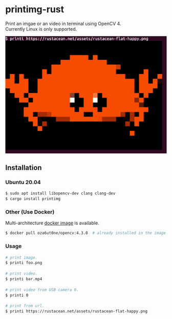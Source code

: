 # printimg-rust

Print an imgae or an video in terminal using OpenCV 4.  
Currently Linux is only supported.

![ferris](https://raw.githubusercontent.com/oza6ut0ne/printimg-rust/v0.1.0/pic/ferris.png)

## Installation

### Ubuntu 20.04

```sh
$ sudo apt install libopencv-dev clang clang-dev
$ cargo install printimg
```

### Other (Use Docker)

Multi-architecture [docker image](https://hub.docker.com/repository/docker/oza6ut0ne/opencv) is available.

```sh
$ docker pull oza6ut0ne/opencv:4.3.0  # already installed in the image!
```

### Usage

```sh
# print image.
$ printi foo.png

# print video.
$ printi bar.mp4

# print video from USB camera 0.
$ printi 0

# print from url.
$ printi https://rustacean.net/assets/rustacean-flat-happy.png
```

